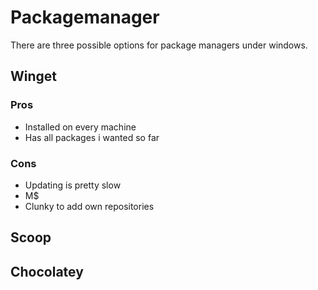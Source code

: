 
# Packagemanager

There are three possible options for package managers under windows.

## Winget

### Pros

* Installed on every machine
* Has all packages i wanted so far

### Cons

* Updating is pretty slow
* M$
* Clunky to add own repositories

## Scoop

## Chocolatey

